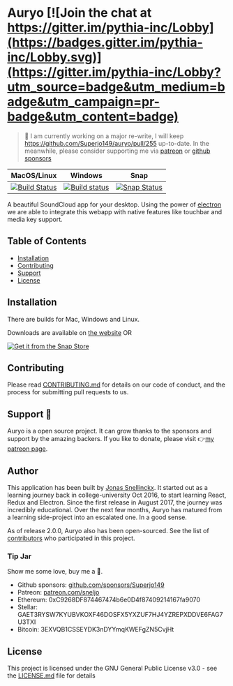 # Auryo [![Join the chat at https://gitter.im/pythia-inc/Lobby](https://badges.gitter.im/pythia-inc/Lobby.svg)](https://gitter.im/pythia-inc/Lobby?utm_source=badge&utm_medium=badge&utm_campaign=pr-badge&utm_content=badge)


> 🚨 I am currently working on a major re-write, I will keep https://github.com/Superjo149/auryo/pull/255 up-to-date. In the meanwhile, please consider supporting me via [patreon](https://www.patreon.com/sneljo) or [github sponsors](https://github.com/sponsors/Superjo149)


|MacOS/Linux|Windows|Snap|
|-----------|-------|----|
|[![Build Status](https://travis-ci.org/Superjo149/auryo.svg?branch=master)](https://travis-ci.org/Superjo149/auryo)|[![Build status](https://ci.appveyor.com/api/projects/status/qrnwwqa9yvb26daa/branch/master?svg=true)](https://ci.appveyor.com/project/Superjo149/auryo/branch/master)|[![Snap Status](https://build.snapcraft.io/badge/auryo/auryo-snap.svg)](https://build.snapcraft.io/user/auryo/auryo-snap)|

A beautiful SoundCloud app for your desktop. Using the power of [electron](https://electronjs.org/) we are able to integrate this webapp with native features like touchbar and media key support.

## Table of Contents
- [Installation](#installation)
- [Contributing](#contributing)
- [Support](#support)
- [License](#license)


## Installation
There are builds for Mac, Windows and Linux.

Downloads are available on [the website](http://auryo.com#downloads) OR

[![Get it from the Snap Store](https://snapcraft.io/static/images/badges/en/snap-store-black.svg)](https://snapcraft.io/auryo)

## Contributing
Please read [CONTRIBUTING.md](.github/CONTRIBUTING.md) for details on our code of conduct, and the process for submitting pull requests to us.

## Support 💪 

Auryo is a open source project. It can grow thanks to the sponsors and support by the amazing backers. If you like to donate, please visit 👉[my patreon page](https://www.patreon.com/sneljo).

## Author
This application has been built by [Jonas Snellinckx](https://www.linkedin.com/in/jonas-snellinckx). It started out as a learning journey back in college-university Oct 2016, to start learning React, Redux and Electron. Since the first release in August 2017, the journey was incredibly educational. Over the next few months, Auryo has matured from a learning side-project into an escalated one. In a good sense.

As of release 2.0.0, Auryo also has been open-sourced. See the list of [contributors](https://github.com/Superjo149/auryo/contributors) who participated in this project.

### Tip Jar
Show me some love, buy me a 🍺.
- Github sponsors: [github.com/sponsors/Superjo149](https://github.com/sponsors/Superjo149)
- Patreon: [patreon.com/sneljo](https://www.patreon.com/sneljo)
- Ethereum: 0xC9268DF874467474b6e0D4f87409214167fa9070
- Stellar: GAET3RYSW7KYUBVKOXF46DOSFX5YXZUF7HJ4YZREPXDDVE6FAG7U3TXI
- Bitcoin: 3EXVQB1CSSEYDK3nDYYmqKWEFgZN5CvjHt

## License
This project is licensed under the GNU General Public License v3.0 - see the [LICENSE.md](LICENSE.md) file for details


